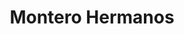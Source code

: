 ---
title: "Montero Hermanos"
url: /ciudad-autonoma-de-buenos-aires/montero-hermanos/
shop: reparación de automóviles
---